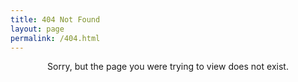 ```yaml
---
title: 404 Not Found
layout: page 
permalink: /404.html
---
```

<p align="center">
	Sorry, but the page you were trying to view does not exist.
</p>
